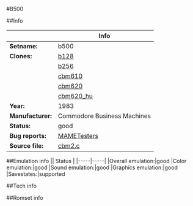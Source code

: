 #B500

##Info

||Info|
|-----|-----|
|**Setname:**|b500
|**Clones:**|[b128](b128.md)
||[b256](b256.md)
||[cbm610](cbm610.md)
||[cbm620](cbm620.md)
||[cbm620_hu](cbm620_hu.md)
|**Year:**|1983
|**Manufacturer:**|Commodore Business Machines
|**Status:**|good
|**Bug reports:**|[MAMETesters](http://mametesters.org/view_all_set.php?type=1&temporary=y&search=cbm2.c)
|**Source file:**|[cbm2.c](https://github.com/mamedev/mame/blob/master/src/mess/drivers/cbm2.c)

##Emulation info
|| Status |
|-----|-----|
|Overall emulation:|good
|Color emulation:|good
|Sound emulation:|good
|Graphics emulation:|good
|Savestates:|supported

##Tech info

##Romset info

<!--- START OF EDITED COMMENT DO NOT TOUCH TEXT ABOVE-->
